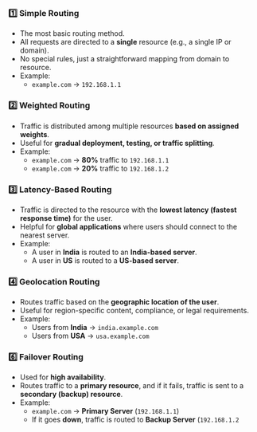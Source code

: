 ### 1️⃣ **Simple Routing**

- The most basic routing method.
- All requests are directed to a **single** resource (e.g., a single IP or domain).
- No special rules, just a straightforward mapping from domain to resource.
- Example:
    - `example.com` → `192.168.1.1`

### 2️⃣ **Weighted Routing**

- Traffic is distributed among multiple resources **based on assigned weights**.
- Useful for **gradual deployment, testing, or traffic splitting**.
- Example:
    - `example.com` → **80%** traffic to `192.168.1.1`
    - `example.com` → **20%** traffic to `192.168.1.2`

### 3️⃣ **Latency-Based Routing**

- Traffic is directed to the resource with the **lowest latency (fastest response time)** for the user.
- Helpful for **global applications** where users should connect to the nearest server.
- Example:
    - A user in **India** is routed to an **India-based server**.
    - A user in **US** is routed to a **US-based server**.

### 4️⃣ **Geolocation Routing**

- Routes traffic based on the **geographic location of the user**.
- Useful for region-specific content, compliance, or legal requirements.
- Example:
    - Users from **India** → `india.example.com`
    - Users from **USA** → `usa.example.com`
	

### 6️⃣ **Failover Routing**

- Used for **high availability**.
- Routes traffic to a **primary resource**, and if it fails, traffic is sent to a **secondary (backup) resource**.
- Example:
    - `example.com` → **Primary Server** (`192.168.1.1`)
    - If it goes **down**, traffic is routed to **Backup Server** (`192.168.1.2`